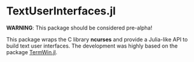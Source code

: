 TextUserInterfaces.jl
=====================

**WARNING**: This package should be considered pre-alpha!

This package wraps the C library **ncurses** and provide a Julia-like API to
build text user interfaces. The development was highly based on the package
[TermWin.jl](https://github.com/tonyhffong/TermWin.jl).
